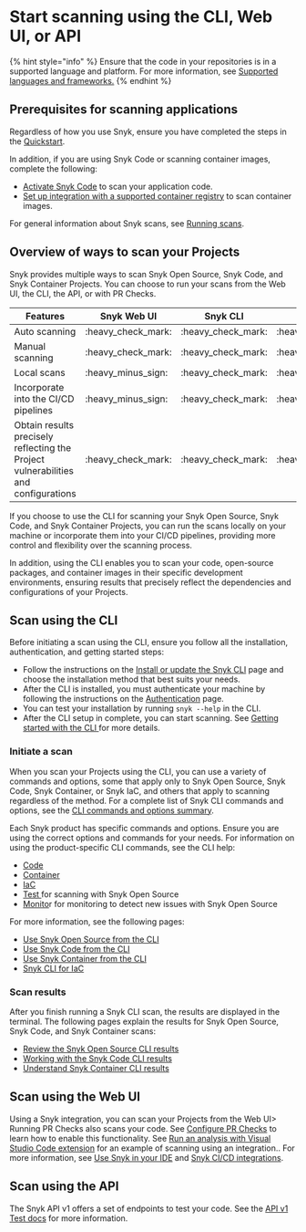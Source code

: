 # Start scanning using the CLI, Web UI, or API

{% hint style="info" %}
Ensure that the code in your repositories is in a supported language and platform. For more information, see [Supported languages and frameworks.](https://docs.snyk.io/scan-applications/supported-languages-and-frameworks/supported-languages-frameworks-and-feature-availability-overview)
{% endhint %}

## Prerequisites for scanning applications

Regardless of how you use Snyk, ensure you have completed the steps in the [Quickstart](../getting-started/quickstart/).&#x20;

In addition, if you are using Snyk Code or scanning container images, complete the following:

* [Activate Snyk Code](start-scanning-using-the-cli-web-ui-or-api/scan-code/activate-snyk-code-using-the-web-ui.md) to scan your application code.
* [Set up integration with a supported container registry](../getting-started/quickstart/set-up-an-integration.md) to scan container images.

For general information about Snyk scans, see [Running scans](working-with-snyk-in-your-environment/running-scans.md).&#x20;

## Overview of ways to scan your Projects

Snyk provides multiple ways to scan Snyk Open Source, Snyk Code, and Snyk Container Projects. You can choose to run your scans from the Web UI, the CLI, the API, or with PR Checks.

| Features                                                                           | Snyk Web UI          | Snyk CLI             | Snyk API             | PR Checks            |
| ---------------------------------------------------------------------------------- | -------------------- | -------------------- | -------------------- | -------------------- |
| Auto scanning                                                                      | :heavy\_check\_mark: | :heavy\_check\_mark: | :heavy\_check\_mark: | :heavy\_check\_mark: |
| Manual scanning                                                                    | :heavy\_check\_mark: | :heavy\_check\_mark: | :heavy\_check\_mark: | :heavy\_minus\_sign: |
| Local scans                                                                        | :heavy\_minus\_sign: | :heavy\_check\_mark: | :heavy\_minus\_sign: | :heavy\_minus\_sign: |
| Incorporate into the CI/CD pipelines                                               | :heavy\_minus\_sign: | :heavy\_check\_mark: | :heavy\_minus\_sign: | :heavy\_minus\_sign: |
| Obtain results precisely reflecting the Project vulnerabilities and configurations | :heavy\_check\_mark: | :heavy\_check\_mark: | :heavy\_check\_mark: | :heavy\_check\_mark: |

If you choose to use the CLI for scanning your Snyk Open Source, Snyk Code, and Snyk Container Projects, you can run the scans locally on your machine or incorporate them into your CI/CD pipelines, providing more control and flexibility over the scanning process.&#x20;

In addition, using the CLI enables you to scan your code, open-source packages, and container images in their specific development environments, ensuring results that precisely reflect the dependencies and configurations of your Projects.

## Scan using the CLI

Before initiating a scan using the CLI, ensure you follow all the installation, authentication, and getting started steps:

* Follow the instructions on the [Install or update the Snyk CLI](../snyk-cli/install-or-update-the-snyk-cli/) page and choose the installation method that best suits your needs.&#x20;
* After the CLI is installed, you must authenticate your machine by following the instructions on the [Authentication](../snyk-cli/authenticate-the-cli-with-your-account.md) page.
* You can test your installation by running `snyk --help` in the CLI.&#x20;
* After the CLI setup in complete, you can start scanning. See [Getting started with the CLI ](../snyk-cli/getting-started-with-the-snyk-cli.md)for more details.

### Initiate a scan

When you scan your Projects using the CLI, you can use a variety of commands and options, some that apply only to Snyk Open Source, Snyk Code, Snyk Container, or Snyk IaC, and others that apply to scanning regardless of the method. For a complete list of Snyk CLI commands and options, see the [CLI commands and options summary](../snyk-cli/cli-commands-and-options-summary.md).

Each Snyk product has specific commands and options. Ensure you are using the correct options and commands for your needs. For information on using the product-specific CLI commands, see the CLI help:

* [Code](../snyk-cli/commands/code.md)
* [Container](../snyk-cli/commands/container.md)
* [IaC](../snyk-cli/commands/iac.md)
* [Test ](../snyk-cli/commands/test.md)for scanning with Snyk Open Source
* [Monito](../snyk-cli/commands/monitor.md)r for monitoring to detect new issues with Snyk Open Source

For more information, see the following pages:

* [Use Snyk Open Source from the CLI](../snyk-cli/scan-and-maintain-projects-using-the-cli/snyk-cli-for-open-source/)
* [Use Snyk Code from the CLI](../snyk-cli/scan-and-maintain-projects-using-the-cli/using-snyk-code-from-the-cli/)
* [Use Snyk Container from the CLI](../snyk-cli/scan-and-maintain-projects-using-the-cli/snyk-cli-for-snyk-container/)
* [Snyk CLI for IaC](../snyk-cli/scan-and-maintain-projects-using-the-cli/snyk-cli-for-iac/)

### Scan results

After you finish running a Snyk CLI scan, the results are displayed in the terminal. The following pages explain the results for Snyk Open Source, Snyk Code, and Snyk Container scans:

* [Review the Snyk Open Source CLI results](../snyk-cli/scan-and-maintain-projects-using-the-cli/snyk-cli-for-open-source/review-the-snyk-open-source-cli-results.md)
* [Working with the Snyk Code CLI results](../snyk-cli/scan-and-maintain-projects-using-the-cli/using-snyk-code-from-the-cli/working-with-the-snyk-code-cli-results.md)
* [Understand Snyk Container CLI results](../snyk-cli/scan-and-maintain-projects-using-the-cli/snyk-cli-for-snyk-container/understanding-snyk-container-cli-results.md)

## Scan using the Web UI

Using a Snyk integration, you can scan your Projects from the Web UI> Running PR Checks also scans your code. See [Configure PR Checks](run-pr-checks/configure-pr-checks.md) to learn how to enable this functionality. See [Run an analysis with Visual Studio Code extension](../integrate-with-snyk/use-snyk-in-your-ide/visual-studio-code-extension/run-an-analysis-with-visual-studio-code-extension.md) for an example of scanning using an integration.. For more information, see [Use Snyk in your IDE](../integrate-with-snyk/use-snyk-in-your-ide/) and [Snyk CI/CD integrations](../integrate-with-snyk/snyk-ci-cd-integrations/).

## Scan using the API

The Snyk API v1 offers a set of endpoints to test your code. See the [API v1 Test docs](https://snyk.docs.apiary.io/#reference/test) for more information.








